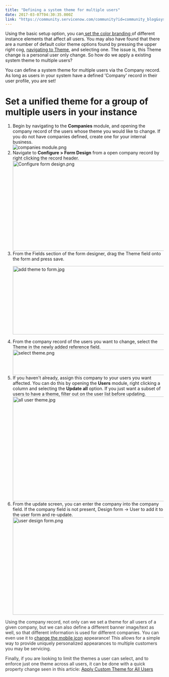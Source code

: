 ```yaml
---
title: "Defining a system theme for multiple users"
date: 2017-03-07T04:30:35.000Z
link: "https://community.servicenow.com/community?id=community_blog&sys_id=62edaee9dbd0dbc01dcaf3231f9619a1"
---
```

<p>Using the basic setup option, you can<a title="ocs.servicenow.com/bundle/istanbul-servicenow-platform/page/administer/navigation-and-ui/task/t_ConfigureLogoColorsSysDfltsUI16.html" href="https://docs.servicenow.com/bundle/istanbul-servicenow-platform/page/administer/navigation-and-ui/task/t_ConfigureLogoColorsSysDfltsUI16.html"> set the color branding </a>of different instance elements that affect all users. You may also have found that there are a number of default color theme options found by pressing the upper right cog, <a title="ocs.servicenow.com/bundle/istanbul-servicenow-platform/page/administer/navigation-and-ui/task/t_SelectATheme.html" href="https://docs.servicenow.com/bundle/istanbul-servicenow-platform/page/administer/navigation-and-ui/task/t_SelectATheme.html">navigating to Theme</a>, and selecting one. The issue is, this Theme change is a personal user only change. So how do we apply a existing system theme to multiple users?</p><p></p><p>You can define a system theme for multiple users via the Company record. As long as users in your system have a defined 'Company' record in their user profile, you are set!</p><p></p><h1>Set a unified theme for a group of multiple users in your instance</h1><ol><li>Begin by navigating to the <strong>Companies</strong> module, and opening the company record of the users whose theme you would like to change. If you do not have companies defined, create one for your internal business. <br/><img   alt="companies module.png" class="image-7 jive-image" src="5626e042dbd05f048c8ef4621f9619df.iix" style="height: auto; display: block; margin-left: auto; margin-right: auto;"/></li><li>Navigate to <strong>Configure &gt; Form Design</strong> from a open company record by right clicking the record header. <br/><img   alt="Configure form design.png" class="image-8 jive-image" src="c2260886db5c5fc068c1fb651f9619dc.iix" style="width: 620px; height: 286px; display: block; margin-left: auto; margin-right: auto;"/></li><li>From the Fields section of the form designer, drag the Theme field onto the form and press save.<p><img   alt="add theme to form.jpg" class="image-9 jive-image" src="0e53a33ddb541704ed6af3231f961912.iix" style="width: 620px; height: 217px; display: block; margin-left: auto; margin-right: auto;"/></p></li><li>From the company record of the users you want to change, select the Theme in the newly added reference field.<img   alt="select theme.png" class="image-10 jive-image" src="e4588182db9497049c9ffb651f961941.iix" style="width: 620px; height: 81px; display: block; margin-left: auto; margin-right: auto;"/></li><li>If you haven't already, assign this company to your users you want affected. You can do this by opening the <strong>Users</strong> module, right clicking a column and selecting the <strong>Update all</strong> option. If you just want a subset of users to have a theme, filter out on the user list before updating. <img   alt="all user theme.jpg" class="image-11 jive-image" src="9644a4c6dbd0d704ed6af3231f9619ea.iix" style="width: 620px; height: 332px; display: block; margin-left: auto; margin-right: auto;"/></li><li>From the update screen, you can enter the company into the company field. If the company field is not present, Design form -&gt; User to add it to the user form and re-update.<br/><img   alt="user design form.png" class="image-12 jive-image" src="62658c42db98db048c8ef4621f96193e.iix" style="width: 620px; height: 309px; display: block; margin-left: auto; margin-right: auto;"/></li></ol><p><span style="color: #e23d39;"><span style="color: #303030;">Using the company record, not only can we set a theme for all users of a given company, but we can also define a different banner image/text as well, so that different information is used for different companies. You can even use it to <a title="ocs.servicenow.com/bundle/istanbul-servicenow-platform/page/administer/navigation-and-ui/task/t_CompanyProfileAppleIcon.html" href="https://docs.servicenow.com/bundle/istanbul-servicenow-platform/page/administer/navigation-and-ui/task/t_CompanyProfileAppleIcon.html">change the mobile icon</a> appearance! This allows for a simple way to provide uniquely personalized appearances to multiple customers you may be servicing. </span><br/></span></p><p></p><p><span style="color: #303030;">Finally, if you are looking to limit the themes a user can select, and to enforce just one theme across all users, it can be done with a quick property change seen in this article: <a title="Apply Custom Theme for All Users" __default_attr="7442" __jive_macro_name="document" class="jive_macro jive_macro_document" data-orig-content="Apply Custom Theme for All Users" data-renderedposition="2144.796875_8_1144_37" href="/community?id=community_article&sys_id=835c2aa1dbd0dbc01dcaf3231f961970">Apply Custom Theme for All Users</a> </span></p>